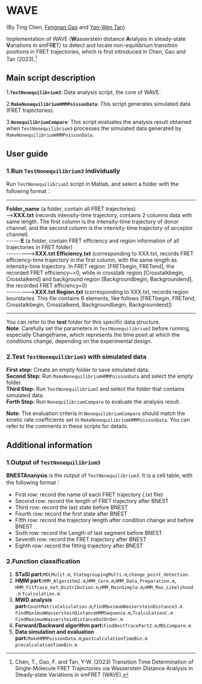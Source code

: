 # WAVE

(By Ting Chen, [Fengnan Gao](https://gaofn.xyz/ "Fengnan's Homepage") and [Yan-Wen Tan](https://phys.fudan.edu.cn/f7/50/c7605a63312/page.htm "Yan-Wen's faculty page"))

Implementation of WAVE (**W**asserstein distance **A**nalysis in steady-state **V**ariations in smFR**E**T) to detect and locate non-equilibrium transition positions in FRET trajectories, which is first introduced in Chen, Gao and Tan (2023).[^1]


[^1]: Chen, T., Gao, F. and Tan, Y-W. (2023) Transition Time Determination of Single-Molecule FRET Trajectories via Wasserstein Distance Analysis in Steady-state Variations in smFRET (WAVE).


## Main script description
1.**`TestNonequilibrium3`**: Data analysis script, the core of WAVE. 

2.**`MakeNonequilibriumHMMPoissonData`**: This script generates simulated data (FRET trajectories).

3.**`NonequilibriumCompare`**: This script evaluates the analysis result obtained when `TestNonequilibrium3` processes the simulated data generated by `MakeNonequilibriumHMMPoissonData`.
## User guide
### 1.Run `TestNonequilibrium3` individually
Run `TestNonequilibrium3` script in Matlab, and select a folder with the following format：
***
****Folder_name**** (a folder, contain all FRET trajectories)  
-->**XXX.txt** (records intensity-time trajectory, contains 2 columns data with same length. The first column is the intensity-time trajectory of donor channel, and the second column is the intensity-time trajectory of acceptor channel)  
------****E**** (a folder, contain FRET efficiency and region information of all trajectories in FRET folder)  
--------->**XXX.txt Efficiency.txt** (corresponding to XXX.txt, records FRET efficiency-time  trajectory in the first column, with the same length as intensity-time trajectory. In FRET region: [FRETbegin, FRETend], the recorded FRET efficiency~=0, while in crosstalk region [Crosstalkbegin, Crosstalkend] and background region [Backgroundbegin, Backgroundend], the recorded FRET efficiency=0)  
--------->**XXX.txt Region.txt** (corresponding to XXX.txt, records region boundaries. This file contains 6 elements, like follows [FRETbegin, FRETend, Crosstalkbegin, Crosstalkend, Backgroundbegin, Backgroundend])
***
You can refer to the **test** folder for this specific data structure.  
**Note**: Carefully set the parameters in `TestNonequilibrium3` before running, especially Changeframe, which represents the time point at which the conditions change, depending on the experimental design.
### 2.Test `TestNonequilibrium3` with simulated data
**First step:** Create an empty folder to save simulated data.  
**Second Step:** Run `MakeNonequilibriumHMMPoissonData` and select the empty folder.  
**Third Step:** Run `TestNonequilibrium3` and select the folder that contains simulated data.  
**Forth Step:** Run `NonequilibriumCompare` to evaluate the analysis result.

**Note**: The evaluation criteria in `NonequilibriumCompare` should match the kinetic rate coefficients set in `MakeNonequilibriumHMMPoissonData`. You can refer to the comments in these scripts for details.
## Additional information
### 1.Output of `TestNonequilibrium3`
**BNESTAnanysis** is the output of `TestNonequilibrium3`. It is a cell table, with the following format：
- First row: record the name of each FRET trajectory (.txt file)
- Second row: record the length of FRET trajectory after BNEST
- Third row: record the last state before BNEST
- Fourth row: record the first state after BNEST
- Fifth row: record the trajectory length after condition change and before BNEST
- Sixth row: record the Length of last segment before BNEST
- Seventh row: record the FRET trajectory after BNEST
- Eighth row: record the fitting trajectory after BNEST
### 2.Function classification
1. **STaSI part:**`MDLMulit.m`,	`StategroupingMulti.m`,`change_point_detection`.
2. **HMM part:**`HMM_Algorithm2.m`,`HMM_Core.m`,`HMM_Data_Preparation.m`,
`HMM_FitTrace_Get_Distribution.m`,`HMM_MainSimple.m`,`HMM_Max_Likelihood.m`
`Tcalculation.m`
3. **MWD  analysis part:**`CountMatrixCalculation.m`,`FindMaximumWassersteinDistance3.m`
`FindMaximumWassersteinDistanceHMMSequence.m`,`TcalculationC.m`
`FindMaximumWassersteinDistanceOutOrder.m`
4. **Forward/Backward algorithm part:**`FindBestTracePart2.m`,`MDLCompare.m`
5. **Data simulation and evaluation part:**`MakeHMMPoissonData.m`,`postcalculationTimeBin.m`
`precalculationTimeBin.m`
